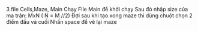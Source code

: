 3 file Cells,Maze, Main
Chạy File Main để khởi chạy
Sau đó nhập size của ma trận: MxN ( N = M //2)
Đợi sau khi tạo xong maze thì dùng chuột chọn 2 điểm đầu và cuối
Nhấn space để vẽ lại maze
